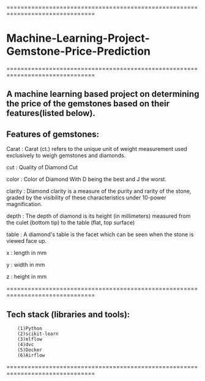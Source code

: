 ===============================================================================
# Machine-Learning-Project-Gemstone-Price-Prediction
===============================================================================
## A machine learning based project on determining the price of the gemstones based on their features(listed below).
## Features of gemstones:
Carat : Carat (ct.) refers to the unique unit of weight measurement used exclusively to weigh gemstones and diamonds.

cut : Quality of Diamond Cut

color : Color of Diamond With D being the best and J the worst.

clarity : Diamond clarity is a measure of the purity and rarity of the stone, graded by the visibility of these characteristics under 10-power magnification.

depth : The depth of diamond is its height (in millimeters) measured from the culet (bottom tip) to the table (flat, top surface)

table : A diamond's table is the facet which can be seen when the stone is viewed face up.

x : length in mm

y : width in mm

z : height in mm

===============================================================================
## Tech stack (libraries and tools):
        (1)Python
        (2)scikit-learn
        (3)mlflow
        (4)dvc
        (5)Docker
        (6)Airflow
===============================================================================
